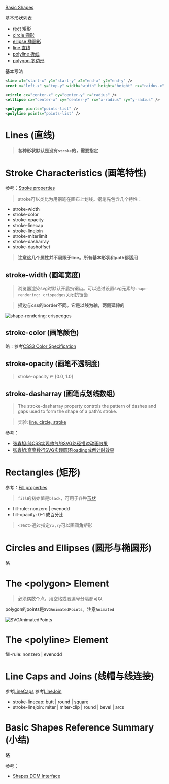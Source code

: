 [Basic Shapes](https://www.w3.org/TR/SVG2/shapes.html)

基本形状列表
- [rect 矩形](https://www.w3.org/TR/SVG2/shapes.html#RectElement)
- [circle 圆形](https://www.w3.org/TR/SVG2/shapes.html#CircleElement)
- [ellipse 椭圆形](https://www.w3.org/TR/SVG2/shapes.html#EllipseElement)
- [line 直线](https://www.w3.org/TR/SVG2/shapes.html#LineElement)
- [polyline 折线](https://www.w3.org/TR/SVG2/shapes.html#PolylineElement)
- [polygon 多边形](https://www.w3.org/TR/SVG2/shapes.html#PolygonElement)

基本写法

```xml
<line x1="start-x" y1="start-y" x2="end-x" y2="end-y" />
<rect x="left-x" y="top-y" width="width" height="height" rx="raidus-x" ry="radius-y"/>

<circle cx="center-x" cy="center-y" r="radius" />
<elllipse cx="center-x" cy="center-y" rx="x-radius" ry="y-radius" />

<polygon pionts="points-list" />
<polyline points="points-list" />
```

# Lines (直线)

> **各种形状默认是没有`stroke`的，需要指定**

# Stroke Characteristics (画笔特性)
参考：[Stroke properties](https://www.w3.org/TR/SVG2/painting.html#StrokeProperties)
> stroke可以类比为用钢笔在画布上划线。钢笔先包含几个特性：
- stroke-width
- stroke-color
- stroke-opacity
- stroke-linecap
- stroke-linejoin
- stroke-miterlimit
- stroke-dasharray
- stroke-dashoffset
> **注意这几个属性并不局限于line。所有基本形状和path都适用**

## stroke-width (画笔宽度)

> 浏览器渲染svg时默认开启抗锯齿。可以通过设置svg元素的`shape-rendering: crispedges`关闭抗锯齿

> **描边与css的border不同。它是以线为轴，两侧延伸的**

![shape-rendering: crispedges](https://user-images.githubusercontent.com/782871/65401312-e29c4c80-ddf9-11e9-8d6e-5b4cc150ace6.png)

## stroke-color (画笔颜色)
略：参考[CSS3 Color Specification](https://www.w3.org/TR/css-color-3/)

## stroke-opacity (画笔不透明度)

> stroke-opacity ∈ [0.0, 1.0]

## stroke-dasharray (画笔点划线数组)

> The stroke-dasharray property controls the pattern of dashes and gaps used to form the shape of a path's stroke.

> 实验: [line, circle, stroke](https://jsbin.com/pizulum/edit?html,output)

参考：
- [张鑫旭:纯CSS实现帅气的SVG路径描边动画效果](https://www.zhangxinxu.com/wordpress/2014/04/animateion-line-drawing-svg-path-%e5%8a%a8%e7%94%bb-%e8%b7%af%e5%be%84/)
- [张鑫旭:寥寥数行SVG实现圆环loading或倒计时效果](https://www.zhangxinxu.com/wordpress/2015/07/svg-circle-loading/)

# Rectangles (矩形)

参考：[Fill properties](https://www.w3.org/TR/SVG2/painting.html#FillProperties)

> `fill`的初始值是`black`，可用于各种[形状](https://www.w3.org/TR/SVG2/shapes.html#TermShapeElement)

- fill-rule: nonzero | evenodd
- fill-opacity: 0-1 或百分比

> \<rect\>通过指定`rx,ry`可以画圆角矩形

# Circles and Ellipses (圆形与椭圆形)
略

# The \<polygon\> Element
> 必须偶数个点，用空格或者逗号分隔都可以

polygon的points是`SVGAnimatedPoints`。注意`Animated`

![SVGAnimatedPoints](https://user-images.githubusercontent.com/782871/65404290-82fa6d00-de0a-11e9-848b-a197dfe98730.png)

# The \<polyline\> Element

fill-rule: nonzero | evenodd

# Line Caps and Joins (线帽与线连接)

参考[LineCaps](https://www.w3.org/TR/SVG2/painting.html#LineCaps)
参考[LineJoin](https://www.w3.org/TR/SVG2/painting.html#LineJoin)

- stroke-linecap: butt | round | square
- stroke-linejoin: miter | miter-clip | round | bevel | arcs

# Basic Shapes Reference Summary (小结)

略

参考：
- [Shapes DOM Interface](https://www.w3.org/TR/SVG2/shapes.html#DOMInterfaces)